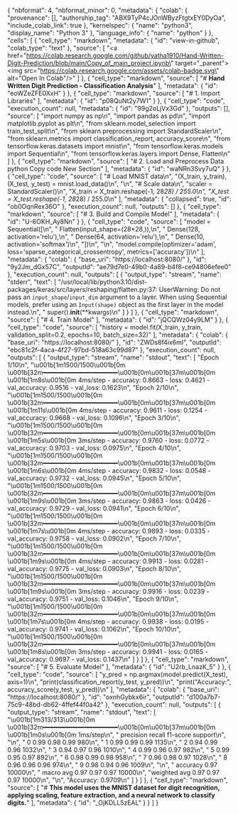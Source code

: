 {
  "nbformat": 4,
  "nbformat_minor": 0,
  "metadata": {
    "colab": {
      "provenance": [],
      "authorship_tag": "ABX9TyP4cJOnWByzFtgtxEY0DyOa",
      "include_colab_link": true
    },
    "kernelspec": {
      "name": "python3",
      "display_name": "Python 3"
    },
    "language_info": {
      "name": "python"
    }
  },
  "cells": [
    {
      "cell_type": "markdown",
      "metadata": {
        "id": "view-in-github",
        "colab_type": "text"
      },
      "source": [
        "<a href=\"https://colab.research.google.com/github/yatha1910/Hand-Written-Digit-Prediction/blob/main/Copy_of_main_project.ipynb\" target=\"_parent\"><img src=\"https://colab.research.google.com/assets/colab-badge.svg\" alt=\"Open In Colab\"/></a>"
      ]
    },
    {
      "cell_type": "markdown",
      "source": [
        "# **Hand Written Digit Prediction - Classification Analysis**"
      ],
      "metadata": {
        "id": "eoWZeZFE0XxH"
      }
    },
    {
      "cell_type": "markdown",
      "source": [
        "# 1. Import Libraries"
      ],
      "metadata": {
        "id": "p08QuNt2y7W1"
      }
    },
    {
      "cell_type": "code",
      "execution_count": null,
      "metadata": {
        "id": "99g2oLjVx3Gd"
      },
      "outputs": [],
      "source": [
        "import numpy as np\n",
        "import pandas as pd\n",
        "import matplotlib.pyplot as plt\n",
        "from sklearn.model_selection import train_test_split\n",
        "from sklearn.preprocessing import StandardScaler\n",
        "from sklearn.metrics import classification_report, accuracy_score\n",
        "from tensorflow.keras.datasets import mnist\n",
        "from tensorflow.keras.models import Sequential\n",
        "from tensorflow.keras.layers import Dense, Flatten\n"
      ]
    },
    {
      "cell_type": "markdown",
      "source": [
        "# 2. Load and Preprocess Data python Copy code New Section"
      ],
      "metadata": {
        "id": "waNRn3Svy7uQ"
      }
    },
    {
      "cell_type": "code",
      "source": [
        "# Load MNIST data\n",
        "(X_train, y_train), (X_test, y_test) = mnist.load_data()\n",
        "\n",
        "# Scale data\n",
        "scaler = StandardScaler()\n",
        "X_train = X_train.reshape(-1, 28*28) / 255.0\n",
        "X_test = X_test.reshape(-1, 28*28) / 255.0\n"
      ],
      "metadata": {
        "collapsed": true,
        "id": "ob0OqnRex36O"
      },
      "execution_count": null,
      "outputs": []
    },
    {
      "cell_type": "markdown",
      "source": [
        "# 3. Build and Compile Model"
      ],
      "metadata": {
        "id": "U-6OKH_Ay8Nn"
      }
    },
    {
      "cell_type": "code",
      "source": [
        "model = Sequential([\n",
        "    Flatten(input_shape=(28*28,)),\n",
        "    Dense(128, activation='relu'),\n",
        "    Dense(64, activation='relu'),\n",
        "    Dense(10, activation='softmax')\n",
        "])\n",
        "\n",
        "model.compile(optimizer='adam', loss='sparse_categorical_crossentropy', metrics=['accuracy'])\n"
      ],
      "metadata": {
        "colab": {
          "base_uri": "https://localhost:8080/"
        },
        "id": "9y2Jm_dGx57C",
        "outputId": "ae79d7e0-49b0-4a89-b4f8-ce94806efee0"
      },
      "execution_count": null,
      "outputs": [
        {
          "output_type": "stream",
          "name": "stderr",
          "text": [
            "/usr/local/lib/python3.10/dist-packages/keras/src/layers/reshaping/flatten.py:37: UserWarning: Do not pass an `input_shape`/`input_dim` argument to a layer. When using Sequential models, prefer using an `Input(shape)` object as the first layer in the model instead.\n",
            "  super().__init__(**kwargs)\n"
          ]
        }
      ]
    },
    {
      "cell_type": "markdown",
      "source": [
        "# 4. Train Model"
      ],
      "metadata": {
        "id": "jQCQWz04y9LM"
      }
    },
    {
      "cell_type": "code",
      "source": [
        "history = model.fit(X_train, y_train, validation_split=0.2, epochs=10, batch_size=32)"
      ],
      "metadata": {
        "colab": {
          "base_uri": "https://localhost:8080/"
        },
        "id": "ZWDs8f4ix6mI",
        "outputId": "ebc81c2f-4aca-4f27-97bd-518a63c99d87"
      },
      "execution_count": null,
      "outputs": [
        {
          "output_type": "stream",
          "name": "stdout",
          "text": [
            "Epoch 1/10\n",
            "\u001b[1m1500/1500\u001b[0m \u001b[32m━━━━━━━━━━━━━━━━━━━━\u001b[0m\u001b[37m\u001b[0m \u001b[1m8s\u001b[0m 4ms/step - accuracy: 0.8663 - loss: 0.4621 - val_accuracy: 0.9516 - val_loss: 0.1623\n",
            "Epoch 2/10\n",
            "\u001b[1m1500/1500\u001b[0m \u001b[32m━━━━━━━━━━━━━━━━━━━━\u001b[0m\u001b[37m\u001b[0m \u001b[1m11s\u001b[0m 4ms/step - accuracy: 0.9611 - loss: 0.1254 - val_accuracy: 0.9668 - val_loss: 0.1096\n",
            "Epoch 3/10\n",
            "\u001b[1m1500/1500\u001b[0m \u001b[32m━━━━━━━━━━━━━━━━━━━━\u001b[0m\u001b[37m\u001b[0m \u001b[1m5s\u001b[0m 3ms/step - accuracy: 0.9760 - loss: 0.0772 - val_accuracy: 0.9703 - val_loss: 0.0975\n",
            "Epoch 4/10\n",
            "\u001b[1m1500/1500\u001b[0m \u001b[32m━━━━━━━━━━━━━━━━━━━━\u001b[0m\u001b[37m\u001b[0m \u001b[1m6s\u001b[0m 4ms/step - accuracy: 0.9832 - loss: 0.0548 - val_accuracy: 0.9732 - val_loss: 0.0945\n",
            "Epoch 5/10\n",
            "\u001b[1m1500/1500\u001b[0m \u001b[32m━━━━━━━━━━━━━━━━━━━━\u001b[0m\u001b[37m\u001b[0m \u001b[1m9s\u001b[0m 3ms/step - accuracy: 0.9863 - loss: 0.0426 - val_accuracy: 0.9729 - val_loss: 0.0941\n",
            "Epoch 6/10\n",
            "\u001b[1m1500/1500\u001b[0m \u001b[32m━━━━━━━━━━━━━━━━━━━━\u001b[0m\u001b[37m\u001b[0m \u001b[1m7s\u001b[0m 4ms/step - accuracy: 0.9893 - loss: 0.0335 - val_accuracy: 0.9758 - val_loss: 0.0902\n",
            "Epoch 7/10\n",
            "\u001b[1m1500/1500\u001b[0m \u001b[32m━━━━━━━━━━━━━━━━━━━━\u001b[0m\u001b[37m\u001b[0m \u001b[1m9s\u001b[0m 4ms/step - accuracy: 0.9913 - loss: 0.0281 - val_accuracy: 0.9775 - val_loss: 0.0903\n",
            "Epoch 8/10\n",
            "\u001b[1m1500/1500\u001b[0m \u001b[32m━━━━━━━━━━━━━━━━━━━━\u001b[0m\u001b[37m\u001b[0m \u001b[1m9s\u001b[0m 3ms/step - accuracy: 0.9916 - loss: 0.0239 - val_accuracy: 0.9751 - val_loss: 0.1046\n",
            "Epoch 9/10\n",
            "\u001b[1m1500/1500\u001b[0m \u001b[32m━━━━━━━━━━━━━━━━━━━━\u001b[0m\u001b[37m\u001b[0m \u001b[1m7s\u001b[0m 4ms/step - accuracy: 0.9938 - loss: 0.0195 - val_accuracy: 0.9741 - val_loss: 0.1062\n",
            "Epoch 10/10\n",
            "\u001b[1m1500/1500\u001b[0m \u001b[32m━━━━━━━━━━━━━━━━━━━━\u001b[0m\u001b[37m\u001b[0m \u001b[1m8s\u001b[0m 3ms/step - accuracy: 0.9941 - loss: 0.0165 - val_accuracy: 0.9697 - val_loss: 0.1437\n"
          ]
        }
      ]
    },
    {
      "cell_type": "markdown",
      "source": [
        "# 5. Evaluate Model"
      ],
      "metadata": {
        "id": "U2rb_LnazK_5"
      }
    },
    {
      "cell_type": "code",
      "source": [
        "y_pred = np.argmax(model.predict(X_test), axis=1)\n",
        "print(classification_report(y_test, y_pred))\n",
        "print(\"Accuracy:\", accuracy_score(y_test, y_pred))\n"
      ],
      "metadata": {
        "colab": {
          "base_uri": "https://localhost:8080/"
        },
        "id": "oxnhGybkx6ir",
        "outputId": "d100a7b7-75c9-48bd-db62-4ffef44f0a42"
      },
      "execution_count": null,
      "outputs": [
        {
          "output_type": "stream",
          "name": "stdout",
          "text": [
            "\u001b[1m313/313\u001b[0m \u001b[32m━━━━━━━━━━━━━━━━━━━━\u001b[0m\u001b[37m\u001b[0m \u001b[1m0s\u001b[0m 1ms/step\n",
            "              precision    recall  f1-score   support\n",
            "\n",
            "           0       0.99      0.98      0.99       980\n",
            "           1       0.99      0.99      0.99      1135\n",
            "           2       0.94      0.99      0.96      1032\n",
            "           3       0.94      0.97      0.96      1010\n",
            "           4       0.99      0.96      0.97       982\n",
            "           5       0.99      0.95      0.97       892\n",
            "           6       0.98      0.99      0.98       958\n",
            "           7       0.96      0.98      0.97      1028\n",
            "           8       0.96      0.96      0.96       974\n",
            "           9       0.98      0.94      0.96      1009\n",
            "\n",
            "    accuracy                           0.97     10000\n",
            "   macro avg       0.97      0.97      0.97     10000\n",
            "weighted avg       0.97      0.97      0.97     10000\n",
            "\n",
            "Accuracy: 0.9709\n"
          ]
        }
      ]
    },
    {
      "cell_type": "markdown",
      "source": [
        "# **This model uses the MNIST dataset for digit recognition, applying scaling, feature extraction, and a neural network to classify digits.**"
      ],
      "metadata": {
        "id": "_OjKDLL5zEAL"
      }
    }
  ]
}
